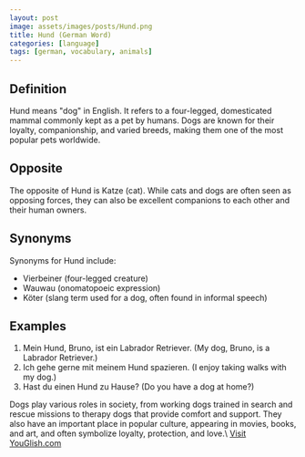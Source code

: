 ```yaml
---
layout: post
image: assets/images/posts/Hund.png
title: Hund (German Word)
categories: [language]
tags: [german, vocabulary, animals]
---
```


## Definition
Hund means "dog" in English. It refers to a four-legged, domesticated mammal commonly kept as a pet by humans. Dogs are known for their loyalty, companionship, and varied breeds, making them one of the most popular pets worldwide.

## Opposite
The opposite of Hund is Katze (cat). While cats and dogs are often seen as opposing forces, they can also be excellent companions to each other and their human owners.

## Synonyms
Synonyms for Hund include:
- Vierbeiner (four-legged creature)
- Wauwau (onomatopoeic expression)
- Köter (slang term used for a dog, often found in informal speech)

## Examples
1. Mein Hund, Bruno, ist ein Labrador Retriever. (My dog, Bruno, is a Labrador Retriever.)
2. Ich gehe gerne mit meinem Hund spazieren. (I enjoy taking walks with my dog.)
3. Hast du einen Hund zu Hause? (Do you have a dog at home?)

Dogs play various roles in society, from working dogs trained in search and rescue missions to therapy dogs that provide comfort and support. They also have an important place in popular culture, appearing in movies, books, and art, and often symbolize loyalty, protection, and love.\ <a id="yg-widget-0" class="youglish-widget" data-query="Hund" data-lang="german" data-components="8412" data-auto-start="0" data-bkg-color="theme_light" data-title="How%20to%20pronounce%20Hund%20in%20German"  rel="nofollow" href="https://youglish.com">Visit YouGlish.com</a><script async src="https://youglish.com/public/emb/widget.js" charset="utf-8"></script>
